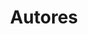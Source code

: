 ---
title: Autores
title_seo: ''
slug: autores
description: Listado de autores
image: ''
draft: true
noindex: true
translationKey: authors
---
